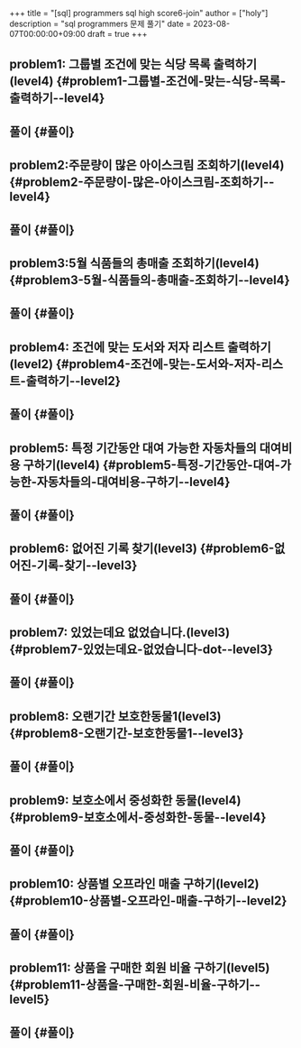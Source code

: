 +++
title = "[sql] programmers sql high score6-join"
author = ["holy"]
description = "sql programmers 문제 풀기"
date = 2023-08-07T00:00:00+09:00
draft = true
+++

## problem1: 그룹별 조건에 맞는 식당 목록 출력하기(level4) {#problem1-그룹별-조건에-맞는-식당-목록-출력하기--level4}


## 풀이 {#풀이}


## problem2:주문량이 많은 아이스크림 조회하기(level4) {#problem2-주문량이-많은-아이스크림-조회하기--level4}


## 풀이 {#풀이}


## problem3:5월 식품들의 총매출 조회하기(level4) {#problem3-5월-식품들의-총매출-조회하기--level4}


## 풀이 {#풀이}


## problem4: 조건에 맞는 도서와 저자 리스트 출력하기(level2) {#problem4-조건에-맞는-도서와-저자-리스트-출력하기--level2}


## 풀이 {#풀이}


## problem5: 특정 기간동안 대여 가능한 자동차들의 대여비용 구하기(level4) {#problem5-특정-기간동안-대여-가능한-자동차들의-대여비용-구하기--level4}


## 풀이 {#풀이}


## problem6: 없어진 기록 찾기(level3) {#problem6-없어진-기록-찾기--level3}


## 풀이 {#풀이}


## problem7: 있었는데요 없었습니다.(level3) {#problem7-있었는데요-없었습니다-dot--level3}


## 풀이 {#풀이}


## problem8: 오랜기간 보호한동물1(level3) {#problem8-오랜기간-보호한동물1--level3}


## 풀이 {#풀이}


## problem9: 보호소에서 중성화한 동물(level4) {#problem9-보호소에서-중성화한-동물--level4}


## 풀이 {#풀이}


## problem10: 상품별 오프라인 매출 구하기(level2) {#problem10-상품별-오프라인-매출-구하기--level2}


## 풀이 {#풀이}


## problem11: 상품을 구매한 회원 비율 구하기(level5) {#problem11-상품을-구매한-회원-비율-구하기--level5}


## 풀이 {#풀이}

